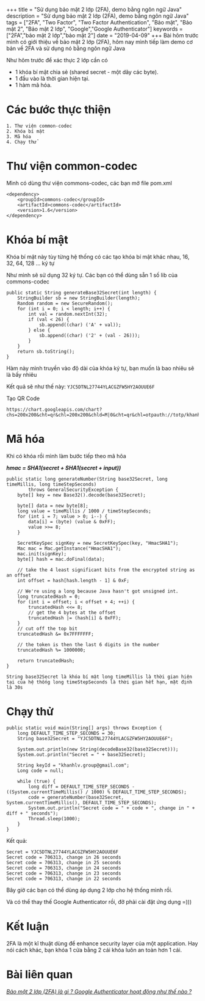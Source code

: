 +++
title = "Sử dụng bảo mật 2 lớp (2FA), demo bằng ngôn ngữ Java"
description = "Sử dụng bảo mật 2 lớp (2FA), demo bằng ngôn ngữ Java"
tags = ["2FA", "Two Factor", "Two Factor Authentication", "Bảo mật", "Bảo mật 2", "Bảo mật 2 lớp", "Google","Google Authenticator"]
keywords = ["2FA","bảo mật 2 lớp","bảo mật 2"]
date = "2019-04-09"
+++
Bài hôm trước mình có giới thiệu về bảo mật 2 lớp (2FA), hôm nay mình tiếp làm demo cơ bản về 2FA và sử dụng nó bằng ngôn ngữ Java

Như hôm trước để xác thực 2 lớp cần có

* 1 khóa bí mật chia sẻ (shared secret - một dãy các byte).
* 1 đầu vào là thời gian hiện tại.
* 1 hàm mã hóa.

# Các bước thực thiện
    1. Thư viện common-codec
    2. Khóa bí mật
    3. Mã hóa 
    4. Chạy thử
# Thư viện common-codec
Mình có dùng thư viện commons-codec, các bạn mở file pom.xml
```
<dependency>
    <groupId>commons-codec</groupId>
    <artifactId>commons-codec</artifactId>
    <version>1.6</version>
</dependency>
```
# Khóa bí mật
Khóa bí mật này tùy từng hệ thống có các tạo khóa bí mật khác nhau, 16, 32, 64, 128 ... ký tự

Như mình sẽ sử dụng 32 ký tự. Các bạn có thể dùng sẵn 1 số lib của commons-codec

```
public static String generateBase32Secret(int length) {
    StringBuilder sb = new StringBuilder(length);
    Random random = new SecureRandom();
    for (int i = 0; i < length; i++) {
        int val = random.nextInt(32);
        if (val < 26) {
            sb.append((char) ('A' + val));
        } else {
            sb.append((char) ('2' + (val - 26)));
        }
    }
    return sb.toString();
}
```
Hàm này mình truyền vào độ dài của khóa ký tự, bạn muốn là bao nhiêu sẽ là bấy nhiêu

Kết quả sẽ như thế này: ``YJC5DTNL27744YLACGZFW5HY2AOUUE6F``

Tạo QR Code
```
https://chart.googleapis.com/chart?chs=200x200&cht=qr&chl=200x200&chld=M|0&cht=qr&chl=otpauth://totp/khanhlv.group@gmail.com%3Fsecret%3DYJC5DTNL27744YLACGZFW5HY2AOUUE6F%26issuer%3DGoogleTest
```

# Mã hóa
Khi có khóa rồi mình làm bước tiếp theo mã hõa

***hmac = SHA1(secret + SHA1(secret + input))***

```
public static long generateNumber(String base32Secret, long timeMillis, long timeStepSeconds)
        throws GeneralSecurityException {
    byte[] key = new Base32().decode(base32Secret);

    byte[] data = new byte[8];
    long value = timeMillis / 1000 / timeStepSeconds;
    for (int i = 7; value > 0; i--) {
        data[i] = (byte) (value & 0xFF);
        value >>= 8;
    }

    SecretKeySpec signKey = new SecretKeySpec(key, "HmacSHA1");
    Mac mac = Mac.getInstance("HmacSHA1");
    mac.init(signKey);
    byte[] hash = mac.doFinal(data);

    // take the 4 least significant bits from the encrypted string as an offset
    int offset = hash[hash.length - 1] & 0xF;

    // We're using a long because Java hasn't got unsigned int.
    long truncatedHash = 0;
    for (int i = offset; i < offset + 4; ++i) {
        truncatedHash <<= 8;
        // get the 4 bytes at the offset
        truncatedHash |= (hash[i] & 0xFF);
    }
    // cut off the top bit
    truncatedHash &= 0x7FFFFFFF;

    // the token is then the last 6 digits in the number
    truncatedHash %= 1000000;

    return truncatedHash;
}
```

``
String base32Secret là khóa bí mật
long timeMillis là thời gian hiện tại của hệ thống
long timeStepSeconds là thời gian hết hạn, mặt định là 30s
``
# Chạy thử
```
public static void main(String[] args) throws Exception {
    long DEFAULT_TIME_STEP_SECONDS = 30;
    String base32Secret = "YJC5DTNL27744YLACGZFW5HY2AOUUE6F";

    System.out.println(new String(decodeBase32(base32Secret)));
    System.out.println("Secret = " + base32Secret);

    String keyId = "khanhlv.group@gmail.com";
    Long code = null;

    while (true) {
        long diff = DEFAULT_TIME_STEP_SECONDS - ((System.currentTimeMillis() / 1000) % DEFAULT_TIME_STEP_SECONDS);
        code = generateNumber(base32Secret, System.currentTimeMillis(), DEFAULT_TIME_STEP_SECONDS);
        System.out.println("Secret code = " + code + ", change in " + diff + " seconds");
        Thread.sleep(1000);
    }
}
```
Kết quả:

```
Secret = YJC5DTNL27744YLACGZFW5HY2AOUUE6F
Secret code = 706313, change in 26 seconds
Secret code = 706313, change in 25 seconds
Secret code = 706313, change in 24 seconds
Secret code = 706313, change in 23 seconds
Secret code = 706313, change in 22 seconds
```
Bây giờ các bạn có thể dùng áp dụng 2 lớp cho hệ thống mình rồi.

Và có thể thay thế Google Authenticator rồi, đỡ phải cài đặt ứng dụng =)))

# Kết luận
2FA là một kĩ thuật dùng để enhance security layer của một application. Hay nói cách khác, bạn khóa 1 cửa bằng 2 cái khóa luôn an toàn hơn 1 cái.

# Bài liên quan
[*Bảo mật 2 lớp (2FA) là gì ? Google Authenticator hoạt động như thế nào ?*](https://codethoi.com/posts/bao-mat-2-lop-2fa-la-gi-google-authenticator-hoat-dong-nhu-the-nao/)
